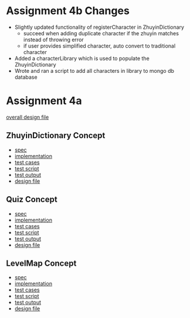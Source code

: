# Assignment 4b Changes
- Slightly updated functionality of registerCharacter in ZhuyinDictionary
  - succeed when adding duplicate character if the zhuyin matches instead of throwing error
  - if user provides simplified character, auto convert to traditional character
- Added a characterLibrary which is used to populate the ZhuyinDictionary
- Wrote and ran a script to add all characters in library to mongo db database

# Assignment 4a

[overall design file](/design/design-files/main.md)

## ZhuyinDictionary Concept
- [spec](/design/concepts/ZhynSpec/ZhuyinDictionary.md)
- [implementation](/src/concepts/ZhuyinDictionary/ZhuyinDictionaryConcept.ts)
- [test cases](/design/testcase/zhuyinDict-testcases.md)
- [test script](/src/concepts/ZhuyinDictionary/ZhuyinDictionaryConcept.test.ts)
- [test output](/src/concepts/ZhuyinDictionary/testExecution.md)
- [design file](/design/design-files/zhuyinDict.md)

## Quiz Concept
- [spec](/design/concepts/ZhynSpec/Quiz.md)
- [implementation](/src/concepts/Quiz/QuizConcept.ts)
- [test cases](/design/testcase/quiz-testcases.md)
- [test script](/src/concepts/Quiz/QuizConcept.test.ts)
- [test output](/src/concepts/Quiz/testExecution.md)
- [design file](/design/design-files/quiz.md)

## LevelMap Concept
- [spec](/design/concepts/ZhynSpec/LevelMap.md)
- [implementation](/src/concepts/LevelMap/LevelMapConcept.ts)
- [test cases](/design/testcase/levelMap-testcases.md)
- [test script](/src/concepts/LevelMap/LevelMapConcept.test.ts)
- [test output](/src/concepts/LevelMap/testExecution.md)
- [design file](/design/design-files/levelMap.md)
